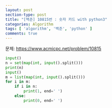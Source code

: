 ```yaml
---
layout: post
section-type: post
title: "[백준] 10815번 : 숫자 카드 with python3"
categories: Algorithm
tags: [ 'algorithm', '백준', 'python' ]
comments: true
---
```

문제:
https://www.acmicpc.net/problem/10815

``` python
input()
n = set(map(int, input().split()))
print(n)
input()
m = list(map(int, input().split()))
for i in m:
    if i in n:
        print(1, end=' ')
    else:
        print(0, end=' ')
```
